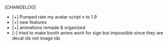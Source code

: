 [CHANGELOG]

+ [+] Pumped rate my avatar script v to 1.9
+ [+] new features
+ [+] animations remade & organized
+ [-] tried to make booth anims work for sign but impossible since they are decal ids not image ids
